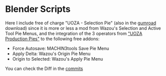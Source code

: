 # Blender Scripts

Here I include free of charge "UOZA - Selection Pie" (also in the [gumroad](https://gumroad.com/l/BceiW) download) since it is more or less a mod from Wazou's Selection and Active Tool Pie Menus, and the integration of the 3 operators from ["UOZA Production Pies"](https://gumroad.com/l/BceiW) to the following free addons:

- Force Autosave: MACHIN3tools Save Pie Menu
- Apply Delta: Wazou's Origin Pie Menu
- Origin to Selected: Wazou's Apply Pie Menu

You can check the Diff in the [commits](https://github.com/Dogway/Computer-Graphics-Tools/commits/master)

